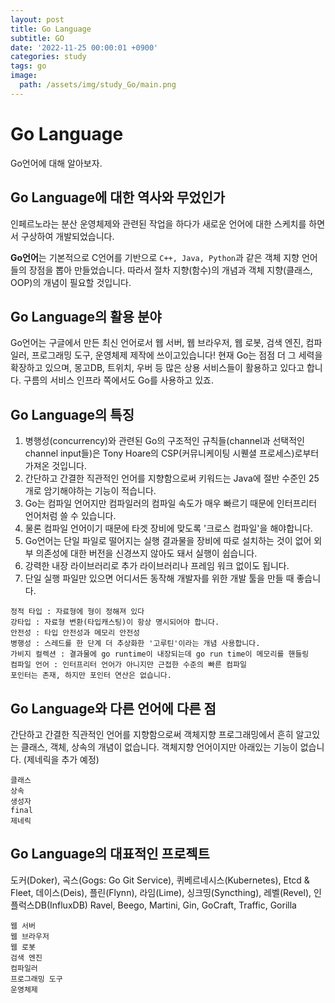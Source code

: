 ```yaml
---
layout: post
title: Go Language
subtitle: GO
date: '2022-11-25 00:00:01 +0900'
categories: study
tags: go
image:
  path: /assets/img/study_Go/main.png
---
```


# Go Language
Go언어에 대해 알아보자.

<!--more-->

## Go Language에 대한 역사와 무었인가
인페르노라는 분산 운영체제와 관련된 작업을 하다가 새로운 언어에 대한 스케치를 하면서 구상하여 개발되었습니다.

**Go언어**는 기본적으로 C언어를 기반으로 `C++, Java, Python`과 같은 객체 지향 언어들의 장점을 뽑아 만들었습니다.
따라서 절차 지향(함수)의 개념과 객체 지향(클래스, OOP)의 개념이 필요할 것입니다.

## Go Language의 활용 분야
Go언어는 구글에서 만든 최신 언어로서 웹 서버, 웹 브라우저, 웹 로봇, 검색 엔진, 컴파일러, 프로그래밍 도구, 운영체제 제작에 쓰이고있습니다! 
현재 Go는 점점 더 그 세력을 확장하고 있으며, 몽고DB, 트위치, 우버 등 많은 상용 서비스들이 활용하고 있다고 합니다. 구름의 서비스 인프라 쪽에서도 Go를 사용하고 있죠.

## Go Language의 특징
1. 병행성(concurrency)와 관련된 Go의 구조적인 규칙들(channel과 선택적인 channel input들)은 Tony Hoare의 CSP(커뮤니케이팅 시퀜셜 프로세스)로부터 가져온 것입니다.
2. 간단하고 간결한 직관적인 언어를 지향함으로써 키워드는 Java에 절반 수준인 25개로 암기해야하는 기능이 적습니다.
3. Go는 컴파일 언어지만 컴파일러의 컴파일 속도가 매우 빠르기 때문에 인터프리터 언어처럼 쓸 수 있습니다.
4. 물론 컴파일 언어이기 때문에 타겟 장비에 맞도록 '크로스 컴파일'을 해야합니다.
5. Go언어는 단일 파일로 떨어지는 실행 결과물을 장비에 따로 설치하는 것이 없어 외부 의존성에 대한 버전을 신경쓰지 않아도 돼서 실행이 쉽습니다. 
6. 강력한 내장 라이브러리로 추가 라이브러리나 프레임 워크 없이도 됩니다.
7. 단일 실행 파일만 있으면 어디서든 동작해 개발자를 위한 개발 툴을 만들 때 좋습니다.
```
정적 타입 : 자료형에 형이 정해져 있다
강타입 : 자료형 변환(타입캐스팅)이 항상 명시되어야 합니다.
안전성 : 타입 안전성과 메모리 안전성
병행성 : 스레드를 한 단계 더 추상화한 '고루틴'이라는 개념 사용합니다.
가비지 컬렉션 : 결과물에 go runtime이 내장되는데 go run time이 메모리를 핸들링
컴파일 언어 : 인터프리터 언어가 아니지만 근접한 수준의 빠른 컴파일
포인터는 존재, 하지만 포인터 연산은 없습니다.
```

## Go Language와 다른 언어에 다른 점
간단하고 간결한 직관적인 언어를 지향함으로써 객체지향 프로그래밍에서 흔히 알고있는 클래스, 객체, 상속의 개념이 없습니다.
객체지향 언어이지만 아래있는 기능이 없습니다. (제네릭을 추가 예정)
```
클래스
상속
생성자
final
제네릭
```

## Go Language의 대표적인 프로젝트
도커(Doker), 곡스(Gogs: Go Git Service), 퀴베르네시스(Kubernetes), Etcd & Fleet, 데이스(Deis), 플린(Flynn), 라임(Lime), 싱크띵(Syncthing), 레벨(Revel), 인플럭스DB(InfluxDB)
Ravel, Beego, Martini, Gin, GoCraft, Traffic, Gorilla 
```
웹 서버
웹 브라우저
웹 로봇
검색 엔진
컴파일러
프로그래밍 도구
운영체제
```